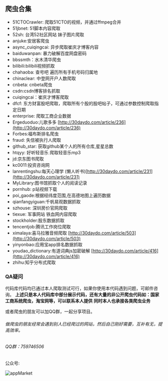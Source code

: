 ## 爬虫合集
* 51CTOCrawler: 爬取51CTO的视频，并通过ffmpeg合并
* 51jbnet: 51脚本内容爬取
* 52sh: 台湾52社区网站 妹子图片爬取
* anjuke:安居客爬虫
* async_cuiqingcai: 异步爬取崔庆才博客内容
* baiduwanpan: 暴力破解百度网盘密码
* bbssmth：水木清华爬虫
* bilibili:bilibili视频抓取 
* chahaoba: 查号吧 遍历所有手机号码归属地
* chinaclear: 中登网开户人数爬取
* cnbeta: cnbeta爬虫
* csdn:csdn博客排名抓取
* cuiqingcai：崔庆才博客爬取
* dfcf: 东方财富股吧爬取，爬取所有个股的股吧帖子，可通过参数控制爬取指定日期
* enterprise: 爬取工商企业数据
* Ergeduoduo:儿歌多多 [http://30daydo.com/article/236](http://30daydo.com/article/236)
* Forbes:福布斯排名爬虫
* fraud: 失信被执行人爬取
* github_star: 获取github某个人的所有仓库,星星总数
* htqyy: 好听轻音乐 爬取轻音乐mp3
* jd:京东图书爬取
* kc0011:投资咨询网
* lanrentingshu:每天心理学 (懒人听书)[http://30daydo.com/article/231](http://30daydo.com/article/231)
* MyLibrary:图书馆抓取个人的阅读记录
* pornhub: p站视频下载
* poi_gaode:根据经纬度范围,在高德地图上遍历数据
* qianfangyiguan:千帆易观数据抓取
* szhouse: 深圳房价官网爬取
* tiexue: 军事网站 铁血网内容爬取
* stockholder:股东数据抓取
* tencentjob:腾讯工作岗位爬取
* ximalaya:喜马拉雅音频爬取 [http://30daydo.com/article/503](http://30daydo.com/article/503)
* yinyonbao:应用宝app排名数据抓取
* youdao_dictionary:有道词典js加密破解 [http://30daydo.com/article/416](http://30daydo.com/article/416)
* zhihu:知乎分布式爬取
### QA疑问 
代码库代码均已通过本人爬取测试可行，如果你使用本代码遇到问题，可邮件咨询。
**上述只是本人代码库中部分展示代码，还有大量的非公开爬虫代码如：国家工商系统爬虫，淘宝网等，可以联系本人提供**
**同时本人也承接各类爬虫业务** 

或者爬虫的朋友可以加QQ群，一起分享项目。



###### 做爬虫的朋友经常会遇到别人已经爬过的网站，然后自己刚好需要，互补有无，提高效率。

###### QQ群：759746506



公众号:

![appMarket](https://s3.ax1x.com/2021/01/05/skCVPJ.jpg)